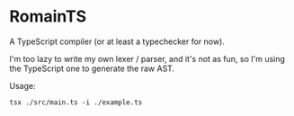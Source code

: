 # RomainTS

A TypeScript compiler (or at least a typechecker for now).

I'm too lazy to write my own lexer / parser, and it's not as fun, so I'm using
the TypeScript one to generate the raw AST.

Usage:

```shell
tsx ./src/main.ts -i ./example.ts
```
